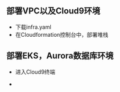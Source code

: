 ## 部署VPC以及Cloud9环境
* 下载infra.yaml
* 在Cloudformation控制台中，部署堆栈

## 部署EKS，Aurora数据库环境
* 进入Cloud9终端
* ``` git clone https://github.com/seanmeng2022/starrocks-on-eks-workshop.git
